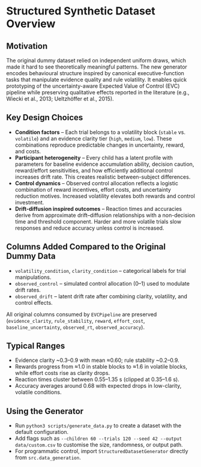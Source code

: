 # Structured Synthetic Dataset Overview

## Motivation

The original dummy dataset relied on independent uniform draws, which made it
hard to see theoretically meaningful patterns. The new generator encodes
behavioural structure inspired by canonical executive-function tasks that
manipulate evidence quality and rule volatility. It enables quick prototyping of
the uncertainty-aware Expected Value of Control (EVC) pipeline while preserving
qualitative effects reported in the literature (e.g., Wiecki et al., 2013; Ueltzhöffer et al., 2015).

## Key Design Choices

- **Condition factors** – Each trial belongs to a volatility block (`stable` vs.
  `volatile`) and an evidence clarity tier (`high`, `medium`, `low`). These
  combinations reproduce predictable changes in uncertainty, reward, and costs.
- **Participant heterogeneity** – Every child has a latent profile with
  parameters for baseline evidence accumulation ability, decision caution,
  reward/effort sensitivities, and how efficiently additional control increases
  drift rate. This creates realistic between-subject differences.
- **Control dynamics** – Observed control allocation reflects a logistic
  combination of reward incentives, effort costs, and uncertainty reduction
  motives. Increased volatility elevates both rewards and control investment.
- **Drift-diffusion inspired outcomes** – Reaction times and accuracies derive
  from approximate drift–diffusion relationships with a non-decision time and
  threshold component. Harder and more volatile trials slow responses and reduce
  accuracy unless control is increased.

## Columns Added Compared to the Original Dummy Data

- `volatility_condition`, `clarity_condition` – categorical labels for trial
  manipulations.
- `observed_control` – simulated control allocation (0–1) used to modulate
  drift rates.
- `observed_drift` – latent drift rate after combining clarity, volatility, and
  control effects.

All original columns consumed by `EVCPipeline` are preserved (`evidence_clarity`,
`rule_stability`, `reward`, `effort_cost`, `baseline_uncertainty`,
`observed_rt`, `observed_accuracy`).

## Typical Ranges

- Evidence clarity ~0.3–0.9 with mean ≈0.60; rule stability ~0.2–0.9.
- Rewards progress from ≈1.0 in stable blocks to ≈1.6 in volatile blocks, while
  effort costs rise as clarity drops.
- Reaction times cluster between 0.55–1.35 s (clipped at 0.35–1.6 s).
- Accuracy averages around 0.68 with expected drops in low-clarity, volatile
  conditions.

## Using the Generator

- Run `python3 scripts/generate_data.py` to create a dataset with the default
  configuration.
- Add flags such as `--children 60 --trials 120 --seed 42 --output data/custom.csv`
  to customise the size, randomness, or output path.
- For programmatic control, import `StructuredDatasetGenerator` directly from
  `src.data_generation`.

